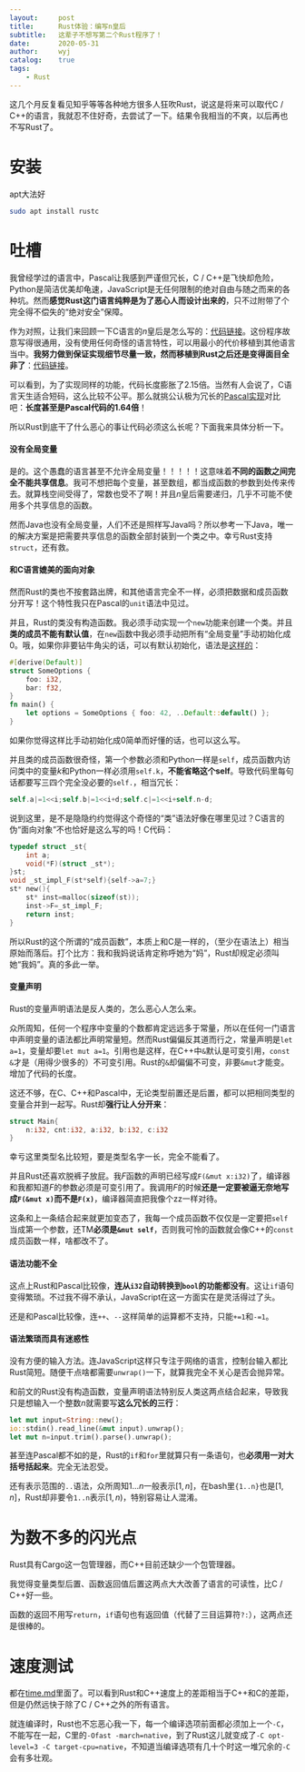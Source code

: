 ```yaml
---
layout:		post
title:		Rust体验：编写n皇后
subtitle:	这辈子不想写第二个Rust程序了！
date:		2020-05-31
author:		wyj
catalog:	true
tags:
    - Rust
---
```


这几个月反复看见知乎等等各种地方很多人狂吹Rust，说这是将来可以取代C / C++的语言，我就忍不住好奇，去尝试了一下。结果令我相当的不爽，以后再也不写Rust了。

# 安装

apt大法好

```bash
sudo apt install rustc
```

# 吐槽

我曾经学过的语言中，Pascal让我感到严谨但冗长，C / C++是飞快却危险，Python是简洁优美却龟速，JavaScript是无任何限制的绝对自由与随之而来的各种坑。然而**感觉Rust这门语言纯粹是为了恶心人而设计出来的**，只不过附带了个完全得不偿失的“绝对安全”保障。

作为对照，让我们来回顾一下C语言的$n$皇后是怎么写的：[代码链接](https://github.com/2o181o28/MyProg/blob/master/normal/queen/5.c)。这份程序故意写得很通用，没有使用任何奇怪的语言特性，可以用最小的代价移植到其他语言当中。**我努力做到保证实现细节尽量一致，然而移植到Rust之后还是变得面目全非了**：[代码链接](https://github.com/2o181o28/MyProg/blob/master/normal/queen/7.rs)。

可以看到，为了实现同样的功能，代码长度膨胀了$2.15$倍。当然有人会说了，C语言天生适合短码，这么比较不公平。那么就挑公认极为冗长的[Pascal实现](https://github.com/2o181o28/MyProg/blob/master/normal/queen/4.pas)对比吧：**长度甚至是Pascal代码的$1.64$倍**！

所以Rust到底干了什么恶心的事让代码必须这么长呢？下面我来具体分析一下。

#### 没有全局变量

是的。这个愚蠢的语言甚至不允许全局变量！！！！！这意味着**不同的函数之间完全不能共享信息**。我可不想把每个变量，甚至数组，都当成函数的参数到处传来传去。就算栈空间受得了，常数也受不了啊！并且$n$皇后需要递归，几乎不可能不使用多个共享信息的函数。

然而Java也没有全局变量，人们不还是照样写Java吗？所以参考一下Java，唯一的解决方案是把需要共享信息的函数全部封装到一个类之中。幸亏Rust支持`struct`，还有救。

#### 和C语言媲美的面向对象

然而Rust的类也不按套路出牌，和其他语言完全不一样，必须把数据和成员函数分开写！这个特性我只在Pascal的`unit`语法中见过。

并且，Rust的类没有构造函数。我必须手动实现一个`new`功能来创建一个类。并且**类的成员不能有默认值**，在`new`函数中我必须手动把所有“全局变量”手动初始化成0。哦，如果你非要钻牛角尖的话，可以有默认初始化，语法是[这样的](https://doc.rust-lang.org/std/default/trait.Default.html)：
```rust
#[derive(Default)]
struct SomeOptions {
    foo: i32,
    bar: f32,
}
fn main() {
    let options = SomeOptions { foo: 42, ..Default::default() };
}
```

如果你觉得这样比手动初始化成0简单而好懂的话，也可以这么写。

并且类的成员函数很奇怪，第一个参数必须和Python一样是`self`，成员函数内访问类中的变量$k$和Python一样必须用`self.k`，**不能省略这个self**。导致代码里每句话都要写三四个完全没必要的`self.`，相当冗长：
```rust
self.a|=1<<i;self.b|=1<<i+d;self.c|=1<<i+self.n-d;
```

说到这里，是不是隐隐约约觉得这个奇怪的“类”语法好像在哪里见过？C语言的伪“面向对象”不也恰好是这么写的吗！C代码：
```c
typedef struct _st{
	int a;
	void(*F)(struct _st*);
}st;
void _st_impl_F(st*self){self->a=7;}
st* new(){
	st* inst=malloc(sizeof(st));
	inst->F=_st_impl_F;
	return inst;
}
```

所以Rust的这个所谓的“成员函数”，本质上和C是一样的，（至少在语法上）相当原始而落后。打个比方：我和我妈说话肯定称呼她为“妈”，Rust却规定必须叫她“我妈”。真的多此一举。

#### 变量声明

Rust的变量声明语法是反人类的，怎么恶心人怎么来。

众所周知，任何一个程序中变量的个数都肯定远远多于常量，所以在任何一门语言中声明变量的语法都比声明常量短。然而Rust偏偏反其道而行之，常量声明是`let a=1`，变量却要`let mut a=1`。引用也是这样，在C++中`&`默认是可变引用，`const &`才是（用得少很多的）不可变引用。Rust的`&`却偏偏不可变，非要`&mut`才能变。增加了代码的长度。

这还不够，在C、C++和Pascal中，无论类型前置还是后置，都可以把相同类型的变量合并到一起写。Rust却**强行让人分开来**：
```rust
struct Main{
	n:i32, cnt:i32, a:i32, b:i32, c:i32
}
```
幸亏这里类型名比较短，要是类型名字一长，完全不能看了。

并且Rust还喜欢脱裤子放屁。我$F$函数的声明已经写成`F(&mut x:i32)`了，编译器和我都知道$F$的参数必须是可变引用了。我调用$F$的时候**还是一定要被逼无奈地写成`F(&mut x)`而不是`F(x)`**，编译器简直把我像个zz一样对待。

这条和上一条结合起来就更加变态了，我每一个成员函数不仅仅是一定要把`self`当成第一个参数，还TM**必须是`&mut self`**，否则我可怜的函数就会像C++的`const`成员函数一样，啥都改不了。

#### 语法功能不全

这点上Rust和Pascal比较像，**连从`i32`自动转换到`bool`的功能都没有**。这让`if`语句变得繁琐。不过我不得不承认，JavaScript在这一方面实在是灵活得过了头。

还是和Pascal比较像，连`++`、`--`这样简单的运算都不支持，只能`+=1`和`-=1`。

#### 语法繁琐而具有迷惑性

没有方便的输入方法。连JavaScript这样只专注于网络的语言，控制台输入都比Rust简短。随便干点啥都需要`unwrap()`一下，就算我完全不关心是否会抛异常。

和前文的Rust没有构造函数，变量声明语法特别反人类这两点结合起来，导致我只是想输入一个整数$n$就需要写**这么冗长的三行**：
```rust
let mut input=String::new();
io::stdin().read_line(&mut input).unwrap();
let mut n=input.trim().parse().unwrap();
```

甚至连Pascal都不如的是，Rust的`if`和`for`里就算只有一条语句，也**必须用一对大括号括起来**。完全无法忍受。

还有表示范围的`..`语法，众所周知$1\dots n$一般表示$[1,n]$，在bash里`{1..n}`也是$[1,n]$，Rust却非要令`1..n`表示$[1,n)$，特别容易让人混淆。

# 为数不多的闪光点

Rust具有Cargo这一包管理器，而C++目前还缺少一个包管理器。

我觉得变量类型后置、函数返回值后置这两点大大改善了语言的可读性，比C / C++好一些。

函数的返回不用写`return`，`if`语句也有返回值（代替了三目运算符`?:`），这两点还是很棒的。

# 速度测试

都在[time.md](https://github.com/2o181o28/MyProg/blob/master/normal/queen/time.md)里面了。可以看到Rust和C++速度上的差距相当于C++和C的差距，但是仍然远快于除了C / C++之外的所有语言。

就连编译时，Rust也不忘恶心我一下，每一个编译选项前面都必须加上一个`-C`，不能写在一起，C里的`-Ofast -march=native`，到了Rust这儿就变成了`-C opt-level=3 -C target-cpu=native`，不知道当编译选项有几十个时这一堆冗余的`-C`会有多壮观。
